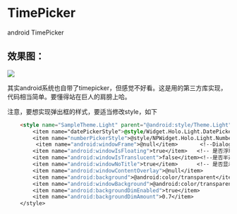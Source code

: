 # TimePicker
android TimePicker
## 效果图：
![](https://github.com/reallin/TimePicker/blob/master/timePicker.png)

其实android系统也自带了timepicker，但感觉不好看。这是用的第三方库实现，代码相当简单。要懂得站在巨人的肩膀上哈。

注意，要想实现弹出框的样式，要适当修改style，如下
```html
    <style name="SampleTheme.Light" parent="@android:style/Theme.Light">
        <item name="datePickerStyle">@style/Widget.Holo.Light.DatePicker</item>
        <item name="numberPickerStyle">@style/NPWidget.Holo.Light.NumberPicker</item>
         <item name="android:windowFrame">@null</item>       <!--Dialog的windowFrame框为无  -->
        <item name="android:windowIsFloating">true</item>   <!-- 是否浮现在activity之上 -->
        <item name="android:windowIsTranslucent">false</item><!--是否半透明 -->  
        <item name="android:windowNoTitle">true</item>      <!-- 是否显示title -->
        <item name="android:windowContentOverlay">@null</item>
        <item name="android:background">@android:color/transparent</item>
        <item name="android:windowBackground">@android:color/transparent</item> <!-- 设置dialog的背景 -->
        <item name="android:backgroundDimEnabled">true</item>                   <!-- 背景是否模糊显示 -->
        <item name="android:backgroundDimAmount">0.7</item>  
    </style>
```
